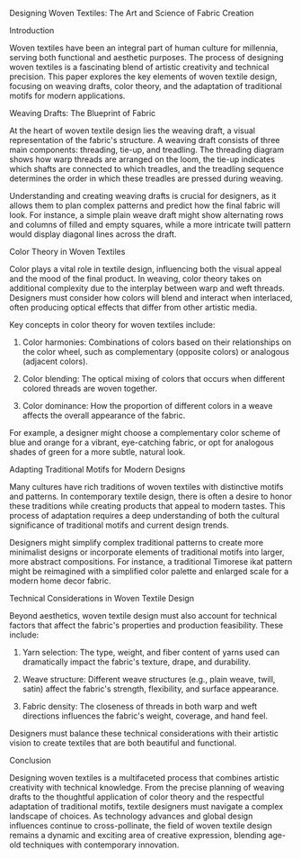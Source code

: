 Designing Woven Textiles: The Art and Science of Fabric Creation

Introduction

Woven textiles have been an integral part of human culture for millennia, serving both functional and aesthetic purposes. The process of designing woven textiles is a fascinating blend of artistic creativity and technical precision. This paper explores the key elements of woven textile design, focusing on weaving drafts, color theory, and the adaptation of traditional motifs for modern applications.

Weaving Drafts: The Blueprint of Fabric

At the heart of woven textile design lies the weaving draft, a visual representation of the fabric's structure. A weaving draft consists of three main components: threading, tie-up, and treadling. The threading diagram shows how warp threads are arranged on the loom, the tie-up indicates which shafts are connected to which treadles, and the treadling sequence determines the order in which these treadles are pressed during weaving.

Understanding and creating weaving drafts is crucial for designers, as it allows them to plan complex patterns and predict how the final fabric will look. For instance, a simple plain weave draft might show alternating rows and columns of filled and empty squares, while a more intricate twill pattern would display diagonal lines across the draft.

Color Theory in Woven Textiles

Color plays a vital role in textile design, influencing both the visual appeal and the mood of the final product. In weaving, color theory takes on additional complexity due to the interplay between warp and weft threads. Designers must consider how colors will blend and interact when interlaced, often producing optical effects that differ from other artistic media.

Key concepts in color theory for woven textiles include:

1. Color harmonies: Combinations of colors based on their relationships on the color wheel, such as complementary (opposite colors) or analogous (adjacent colors).

2. Color blending: The optical mixing of colors that occurs when different colored threads are woven together.

3. Color dominance: How the proportion of different colors in a weave affects the overall appearance of the fabric.

For example, a designer might choose a complementary color scheme of blue and orange for a vibrant, eye-catching fabric, or opt for analogous shades of green for a more subtle, natural look.

Adapting Traditional Motifs for Modern Designs

Many cultures have rich traditions of woven textiles with distinctive motifs and patterns. In contemporary textile design, there is often a desire to honor these traditions while creating products that appeal to modern tastes. This process of adaptation requires a deep understanding of both the cultural significance of traditional motifs and current design trends.

Designers might simplify complex traditional patterns to create more minimalist designs or incorporate elements of traditional motifs into larger, more abstract compositions. For instance, a traditional Timorese ikat pattern might be reimagined with a simplified color palette and enlarged scale for a modern home decor fabric.

Technical Considerations in Woven Textile Design

Beyond aesthetics, woven textile design must also account for technical factors that affect the fabric's properties and production feasibility. These include:

1. Yarn selection: The type, weight, and fiber content of yarns used can dramatically impact the fabric's texture, drape, and durability.

2. Weave structure: Different weave structures (e.g., plain weave, twill, satin) affect the fabric's strength, flexibility, and surface appearance.

3. Fabric density: The closeness of threads in both warp and weft directions influences the fabric's weight, coverage, and hand feel.

Designers must balance these technical considerations with their artistic vision to create textiles that are both beautiful and functional.

Conclusion

Designing woven textiles is a multifaceted process that combines artistic creativity with technical knowledge. From the precise planning of weaving drafts to the thoughtful application of color theory and the respectful adaptation of traditional motifs, textile designers must navigate a complex landscape of choices. As technology advances and global design influences continue to cross-pollinate, the field of woven textile design remains a dynamic and exciting area of creative expression, blending age-old techniques with contemporary innovation.